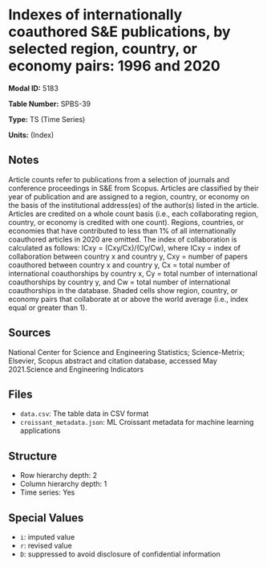 # Indexes of internationally coauthored S&E publications, by selected region, country, or economy pairs: 1996 and 2020

**Modal ID:** 5183

**Table Number:** SPBS-39

**Type:** TS (Time Series)

**Units:** (Index)

## Notes

Article counts refer to publications from a selection of journals and conference proceedings in S&E from Scopus. Articles are classified by their year of publication and are assigned to a region, country, or economy on the basis of the institutional address(es) of the author(s) listed in the article. Articles are credited on a whole count basis (i.e., each collaborating region, country, or economy is credited with one count). Regions, countries, or economies that have contributed to less than 1% of all internationally coauthored articles in 2020 are omitted. The index of collaboration is calculated as follows: ICxy = (Cxy/Cx)/(Cy/Cw), where ICxy = index of collaboration between country x and country y, Cxy = number of papers coauthored between country x and country y, Cx = total number of international coauthorships by country x, Cy = total number of international coauthorships by country y, and Cw = total number of international coauthorships in the database. Shaded cells show region, country, or economy pairs that collaborate at or above the world average (i.e., index equal or greater than 1).

## Sources

National Center for Science and Engineering Statistics; Science-Metrix; Elsevier, Scopus abstract and citation database, accessed May 2021.Science and Engineering Indicators

## Files

- `data.csv`: The table data in CSV format
- `croissant_metadata.json`: ML Croissant metadata for machine learning applications

## Structure

- Row hierarchy depth: 2
- Column hierarchy depth: 1
- Time series: Yes

## Special Values

- `i`: imputed value
- `r`: revised value
- `D`: suppressed to avoid disclosure of confidential information
